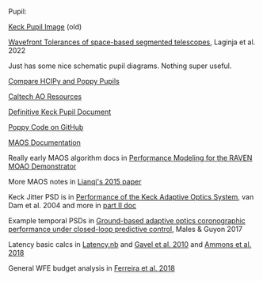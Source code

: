 
Pupil:

[Keck Pupil Image](https://www.google.com/imgres?imgurl=https%3A%2F%2Fwww.researchgate.net%2Fpublication%2F239745831%2Ffigure%2Ffig2%2FAS%3A669976881008655%401536746344657%2FThe-geometry-of-the-primary-mirror-of-the-Keck-telescopes-showing-the-78-circular.ppm&tbnid=KmoieUq9MpdxOM&vet=12ahUKEwjOzsbe2dz-AhUgOEQIHYVSDLAQMygAegQIARBY..i&imgrefurl=https%3A%2F%2Fwww.researchgate.net%2Ffigure%2FThe-geometry-of-the-primary-mirror-of-the-Keck-telescopes-showing-the-78-circular_fig2_239745831&docid=MaJM9bouUliUIM&w=695&h=742&itg=1&q=keck%20segment%20ID%20&client=safari&ved=2ahUKEwjOzsbe2dz-AhUgOEQIHYVSDLAQMygAegQIARBY) (old)

[Wavefront Tolerances of space-based segmented telescopes](https://www.aanda.org/articles/aa/pdf/2022/02/aa42150-21.pdf), Laginja et al. 2022

Just has some nice schematic pupil diagrams. Nothing super useful.

[Compare HCIPy and Poppy Pupils](https://docs.hcipy.org/0.4.0/tutorials/SegmentedDMs/SegmentedDMs.html)

[Caltech AO Resources](https://www.oir.caltech.edu/twiki_oir/bin/view/Keck/NGAO/NotesKeckPSF)

[Definitive Keck Pupil Document](https://arxiv.org/pdf/2109.00612.pdf)

[Poppy Code on GitHub](https://github.com/spacetelescope/poppy/tree/a8e641d42833e53f6ed74f201880752a0888375e/poppy)

[MAOS Documentation](https://lianqiw.github.io/maos/index.html)

Really early MAOS algorithm docs in [Performance Modeling for the RAVEN MOAO Demonstrator](https://www.jstor.org/stable/pdf/10.1086/665924.pdf?refreqid=excelsior%3Ace72cde0b66c31f41cce2bda9c525f7e&ab_segments=&origin=&initiator=&acceptTC=1)

More MAOS notes in [Lianqi's 2015 paper](https://escholarship.org/content/qt8ft440wn/qt8ft440wn.pdf?t=oezro3)

Keck Jitter PSD is in [Performance of the Keck Adaptive Optics System](https://opg.optica.org/ao/fulltext.cfm?uri=ao-43-29-5458&id=81340), van Dam et al. 2004 and more in [part II doc](https://www2.keck.hawaii.edu/optics/aochar/Glasgow.pdf)

Example temporal PSDs in [Ground-based adaptive optics coronographic performance under closed-loop predictive control](https://arxiv.org/pdf/1712.07189.pdf), Males & Guyon 2017

Latency basic calcs in [Latency.nb](https://www.oir.caltech.edu/twiki_oir/pub/Keck/NGAO/SystemsEngineeringGroup/Latency.pdf) and [Gavel et al. 2010](https://www.oir.caltech.edu/twiki_oir/pub/Keck/NGAO/NewKAONs/LatencyBandwidth_Gavel_KAON710.pdf) and [Ammons et al. 2018](https://www.osti.gov/servlets/purl/1542745)

General WFE budget analysis in [Ferreira et al. 2018](https://www.aanda.org/articles/aa/pdf/2018/08/aa32579-18.pdf)



